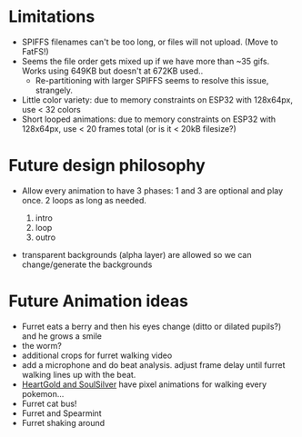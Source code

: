 # Limitations
* SPIFFS filenames can't be too long, or files will not upload. (Move to FatFS!)
* Seems the file order gets mixed up if we have more than ~35 gifs. Works using 649KB but doesn't at 672KB used..
  * Re-partitioning with larger SPIFFS seems to resolve this issue, strangely.
* Little color variety: due to memory constraints on ESP32 with 128x64px, use < 32 colors
* Short looped animations: due to memory constraints on ESP32 with 128x64px, use < 20 frames total (or is it < 20kB filesize?)

# Future design philosophy
* Allow every animation to have 3 phases: 1 and 3 are optional and play once.  2 loops as long as needed.
  1. intro
  2. loop
  3. outro
  
* transparent backgrounds (alpha layer) are allowed so we can change/generate the backgrounds

# Future Animation ideas

* Furret eats a berry and then his eyes change (ditto or dilated pupils?) and he grows a smile
* the worm?
* additional crops for furret walking video
* add a microphone and do beat analysis.  adjust frame delay until furret walking lines up with the beat.
* [HeartGold and SoulSilver](https://bulbapedia.bulbagarden.net/wiki/Walking_Pok%C3%A9mon#Pok.C3.A9mon_HeartGold_and_SoulSilver) have pixel animations for walking every pokemon...
* Furret cat bus!
* Furret and Spearmint
* Furret shaking around